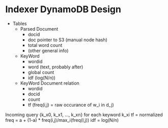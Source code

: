 # Indexer DynamoDB Design

* Tables
    + Parsed Document
        - docid
        - doc pointer to S3 (manual node hash)
        - total word count
        - (other general info)
    + KeyWord
        - wordid
        - word (text, probably after)
        - global count
        - idf (log(N/n))
    + KeyWord Document relation
        - wordid
        - docid
        - count
        - tf (freq(i,j) = raw occurance of w_i in d_j)




Incoming query
{k_x0, k_x1, ..., k_xn}
for each keyword k_xi
tf = normalized freq = a + (1-a) * freq(i,j)/max_i(freq(l,j))
idf = log(N/n)